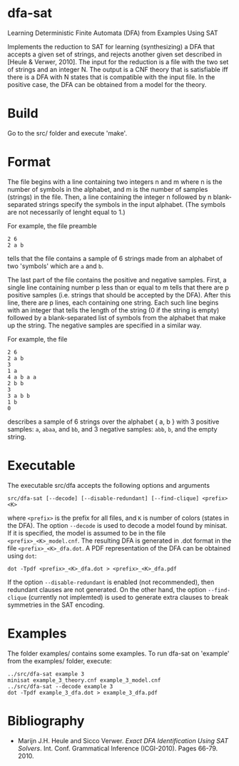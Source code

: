 # dfa-sat

Learning Deterministic Finite Automata (DFA) from Examples Using SAT

Implements the reduction to SAT for learning (synthesizing) a DFA 
that accepts a given set of strings, and rejects another given set
described in [Heule & Verwer, 2010].
The input for the reduction is a file with the two set of strings
and an integer N. The output is a CNF theory that is satisfiable
iff there is a DFA with N states that is compatible with the input
file. In the positive case, the DFA can be obtained from a model
for the theory.

# Build

Go to the src/ folder and execute 'make'.

# Format

The file begins with a line containing two integers n and m
where n is the number of symbols in the alphabet, and m is
the number of samples (strings) in the file. Then, a line
containing the integer n followed by n blank-separated strings
specify the symbols in the input alphabet. (The symbols are
not necessarily of lenght equal to 1.)

For example, the file preamble

```
2 6
2 a b
```

tells that the file contains a sample of 6 strings made from
an alphabet of two 'symbols' which are ``a`` and ``b``.

The last part of the file contains the positive and negative
samples. First, a single line containing number p less than 
or equal to m tells that there are p positive samples (i.e.
strings that should be accepted by the DFA). After this line,
there are p lines, each containing one string. Each such line
begins with an integer that tells the length of the string (0
if the string is empty) followed by a blank-separated list of
symbols from the alphabet that make up the string.
The negative samples are specified in a similar way.

For example, the file

```
2 6
2 a b
3
1 a
4 a b a a
2 b b
3
3 a b b
1 b
0
```

describes a sample of 6 strings over the alphabet { a, b }
with 3 positive samples: ``a``, ``abaa``, and ``bb``, and
3 negative samples: ``abb``, ``b``, and the empty string.

# Executable

The executable src/dfa accepts the following options and arguments

```
src/dfa-sat [--decode] [--disable-redundant] [--find-clique] <prefix> <K>
```

where ``<prefix>`` is the prefix for all files, and ``K`` is number of
colors (states in the DFA). The option ``--decode`` is used to decode
a model found by minisat. If it is specified, the model is assumed to 
be in the file ``<prefix>_<K>_model.cnf``. The resulting DFA is
generated in .dot format in the file ``<prefix>_<K>_dfa.dot``. A PDF
representation of the DFA can be obtained using ``dot``:

```
dot -Tpdf <prefix>_<K>_dfa.dot > <prefix>_<K>_dfa.pdf
```

If the option ``--disable-redundant`` is enabled (not recommended),
then redundant clauses are not generated. On the other hand, the 
option ``--find-clique`` (currently not implemted) is used to generate
extra clauses to break symmetries in the SAT encoding.

# Examples

The folder examples/ contains some examples. To run dfa-sat on
'example' from the examples/ folder, execute:

```
../src/dfa-sat example 3
minisat example_3_theory.cnf example_3_model.cnf
../src/dfa-sat --decode example 3
dot -Tpdf example_3_dfa.dot > example_3_dfa.pdf
```





# Bibliography

* Marijn J.H. Heule and Sicco Verwer. *Exact DFA Identification Using SAT Solvers*.
Int. Conf. Grammatical Inference (ICGI-2010). Pages 66-79. 2010.
